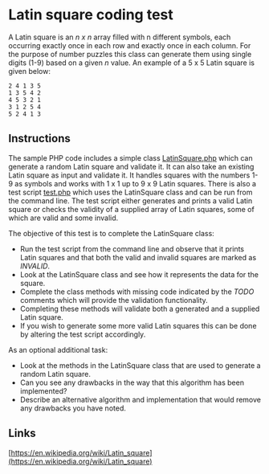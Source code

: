 # Latin square coding test

A Latin square is an *n x n* array filled with n different symbols, each occurring exactly once in each row and
exactly once in each column. For the purpose of number puzzles this class can generate them using single digits (1-9) 
based on a given *n* value. An example of a 5 x 5 Latin square is given below:

```
2 4 1 3 5
1 3 5 4 2
4 5 3 2 1
3 1 2 5 4
5 2 4 1 3
```

## Instructions

The sample PHP code includes a simple class [LatinSquare.php](LatinSquare.php) which can generate a random Latin square 
and validate it. It can also take an existing Latin square as input and validate it. It handles squares with the numbers
1-9 as symbols and works with 1 x 1 up to 9 x 9 Latin squares. There is also a test script [test.php](test.php) which uses
the LatinSquare class and can be run from the command line. The test script either generates and prints a valid Latin
square or checks the validity of a supplied array of Latin squares, some of which are valid and some invalid.

The objective of this test is to complete the LatinSquare class:
 
 * Run the test script from the command line and observe that it prints Latin squares and that both the valid and
  invalid squares are marked as *INVALID*.
 * Look at the LatinSquare class and see how it represents the data for the square.
 * Complete the class methods with missing code indicated by the  *TODO* comments which will provide the validation
  functionality.
 * Completing these methods will validate both a generated and a supplied Latin square.
 * If you wish to generate some more valid Latin squares this can be done by altering the test script accordingly. 

As an optional additional task:

 * Look at the methods in the LatinSquare class that are used to generate a random Latin square.
 * Can you see any drawbacks in the way that this algorithm has been implemented?
 * Describe an alternative algorithm and implementation that would remove any drawbacks you have noted. 

## Links
[https://en.wikipedia.org/wiki/Latin_square](https://en.wikipedia.org/wiki/Latin_square)
